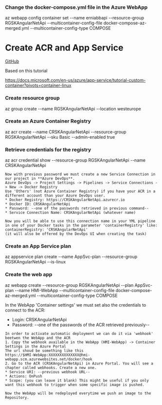
### Change the docker-compose.yml file in the Azure WebApp
az webapp config container set --name erniabbapi --resource-group RGSKAngularNetApi --multicontainer-config-file docker-compose-az-merged.yml --multicontainer-config-type COMPOSE


# Create ACR and App Service
[GitHub](https://docs.microsoft.com/en-us/azure/app-service/tutorial-custom-container?pivots=container-linux)

Based on this tutorial

https://docs.microsoft.com/en-us/azure/app-service/tutorial-custom-container?pivots=container-linux

### Create resource group
az group create --name RGSKAngularNetApi --location westeurope

### Create an Azure Container Registry
az acr create --name CRSKAngularNetApi --resource-group RGSKAngularNetApi --sku Basic --admin-enabled true

### Retrieve credentials for the registry
az acr credential show --resource-group RGSKAngularNetApi --name CRSKAngularNetApi

```
Now with previous password we must create a new Service Connection in our project in **Azure DevOps**.
Azure DevOps -> Project Settings -> Pipelines -> Service Connections -> New -> Docker Registry
Use 'Others' (not Azure Container Registry) if you have your ACR in a different account than your Azure DevOps user.
* Docker Registry: https://CRSKAngularNetApi.azurecr.io
* Docker ID: CRSKAngularNetApi
* Password: --one of the passwords retrieved in previous command--
* Service Connection Name: CRSKAngularNetApi (whatever name)

Now you will be able to use this connection name in your YML pipeline in one of your Docker tasks in the parameter 'containerRegistry' like:
containerRegistry: 'CRSKAngularNetApi'
(it will also be offered by the DevOps UI when creating the task)
```


### Create an App Service plan
az appservice plan create --name AppSvc-plan --resource-group RGSKAngularNetApi --is-linux

### Create the web app
az webapp create --resource-group RGSKAngularNetApi --plan AppSvc-plan --name HMI-WebApp --multicontainer-config-file docker-compose-az-merged.yml --multicontainer-config-type COMPOSE

In the WebApp 'Container settings' we must set also the credentials to connect to the ACR:
* Login: CRSKAngularNetApi
* Password: --one of the passwords of the ACR retrieved previously--

```
In order to activate automatic deployment we can do it via 'webhook' beetwen the WebApp and the ACR
1. Copy the webhook available in the WebApp (HMI-WebApp) -> Container Settings in the Azure Portal
The url shoud be something like this
https://$HMI-WebApp:XXXXXXXXXXXXXX@hmi-webapp.scm.azurewebsites.net/docker/hook
2. Go to the ACR (CRSKAngularNetApi) in Azure Portal. You will see a chapter called webhooks. Create a new one.
* Service URI: --previous webhook URL--
* Actions: OnPush
* Scope: (you can leave it blank) This might be useful if you only want this webhook to trigger when some specific image is pushed.

Now the WebApp will be redeployed everytime we push an image to the Repository.
```